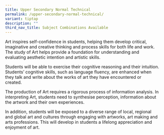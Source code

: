 ```yaml
---
title: Upper Secondary Normal Technical
permalink: /upper-secondary-normal-technical/
variant: tiptap
description: ""
third_nav_title: Subject Combinations Available
---
```

<p>Art inspires self-confidence in students, helping them develop critical,
imaginative and creative thinking and process skills for both life and
work. The study of Art helps provide a foundation for understanding and
evaluating aesthetic intention and artistic skills.&nbsp;</p>
<p>Students will be able to exercise their cognitive reasoning and their
intuition. Students’ cognitive skills, such as language fluency, are enhanced
when they talk and write about the works of art they have encountered or
created.&nbsp;</p>
<p>The production of Art requires a rigorous process of information analysis.
In interpreting Art, students need to synthesise perception, information
about the artwork and their own experiences.&nbsp;</p>
<p>In addition, students will be exposed to a diverse range of local, regional
and global art and cultures through engaging with artworks, art making
and arts professions. This will develop in students a lifelong appreciation
and enjoyment of art.</p>
<p>
<br>
</p>